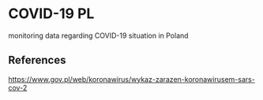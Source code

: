 # COVID-19 PL
monitoring data regarding COVID-19 situation in Poland

References
----------

https://www.gov.pl/web/koronawirus/wykaz-zarazen-koronawirusem-sars-cov-2
